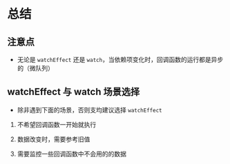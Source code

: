 # 总结

## 注意点

- 无论是 `watchEffect` 还是 `watch`，当依赖项变化时，回调函数的运行都是异步的（微队列）

## watchEffect 与 watch 场景选择

- 除非遇到下面的场景，否则支均建议选择 `watchEffect`

1. 不希望回调函数一开始就执行

2. 数据改变时，需要参考旧值

3. 需要监控一些回调函数中不会用的的数据
